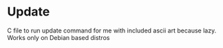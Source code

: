 # Update

C file to run update command for me with included ascii art because lazy.
Works only on Debian based distros

